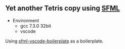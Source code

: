 ## Yet another Tetris copy using [SFML](https://github.com/SFML/SFML)
- Environment
  - gcc 7.3.0 32bit
  - vscode

Using [sfml-vscode-boilerplate](https://github.com/andrew-r-king/sfml-vscode-boilerplate) as a boilerplate.
